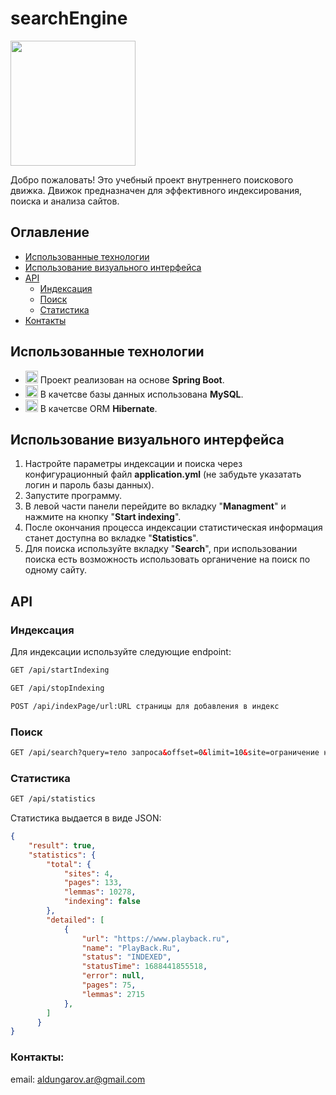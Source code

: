 # searchEngine
<img src="src/main/resources/static/assets/img/icons/dashboard.svg" width="200" height="200">

Добро пожаловать! Это учебный проект внутреннего поискового движка. Движок предназначен для эффективного индексирования, поиска и анализа сайтов.

## Оглавление
- [Использованные технологии](#использованные-технологии)
- [Использование визуального интерфейса](#использование-визуального-интерфейса)
- [API](#api)
  - [Индексация](#индексация)
  - [Поиск](#поиск)
  - [Статистика](#статистика)
- [Контакты](#контакты)

## Использованные технологии

- <img src="https://simpleicons.org/icons/springboot.svg" width="20" height="20"> Проект реализован на основе **Spring Boot**.
- <img src="https://simpleicons.org/icons/mysql.svg" width="20" height="20"> В качетсве базы данных использована **MySQL**.
- <img src="https://simpleicons.org/icons/hibernate.svg" width="20" height="20"> В качетсве ORM **Hibernate**.

## Использование визуального интерфейса

1. Настройте параметры индексации и поиска через конфигурационный файл **application.yml** (не забудьте указатать логин и пароль базы данных).
2. Запустите программу.
3. В левой части панели перейдите во вкладку "**Managment**" и нажмите на кнопку "**Start indexing**".
4. После окончания процесса индексации статистическая информация станет доступна во вкладке "**Statistics**".
5. Для поиска используйте вкладку "**Search**", при использовании поиска есть возможность использовать органичение на поиск по одному сайту.

## API

### Индексация 
Для индексации используйте следующие endpoint:

```html
GET /api/startIndexing
```
```html
GET /api/stopIndexing
```
```html
POST /api/indexPage/url:URL страницы для добавления в индекс
```

### Поиск

```html
GET /api/search?query=тело запроса&offset=0&limit=10&site=ограничение на поиск внутри определенного сайта
```


### Статистика

```html
GET /api/statistics
```
Статистика выдается в виде JSON:
```JSON
{
    "result": true,
    "statistics": {
        "total": {
            "sites": 4,
            "pages": 133,
            "lemmas": 10278,
            "indexing": false
        },
        "detailed": [
            {
                "url": "https://www.playback.ru",
                "name": "PlayBack.Ru",
                "status": "INDEXED",
                "statusTime": 1688441855518,
                "error": null,
                "pages": 75,
                "lemmas": 2715
            },
        ]
      }
}
```

### Контакты:
email: aldungarov.ar@gmail.com
